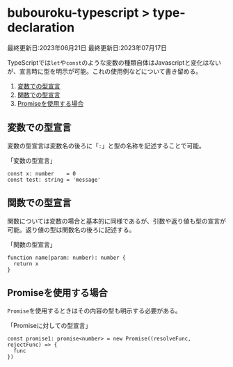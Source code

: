 # bubouroku-typescript > type-declaration

最終更新日:2023年06月21日 最終更新日:2023年07月17日

TypeScriptでは`let`や`const`のような変数の種類自体はJavascriptと変化はないが、宣言時に型を明示が可能。これの使用例などについて書き留める。

1. [変数での型宣言](#変数での型宣言)
2. [関数での型宣言](#関数での型宣言)
3. [Promiseを使用する場合](#promiseを使用する場合)

## 変数での型宣言
変数の型宣言は変数名の後ろに「`:`」と型の名称を記述することで可能。

「変数の型宣言」
```
const x: number    = 0
const test: string = 'message'
```

## 関数での型宣言
関数については変数の場合と基本的に同様であるが、引数や返り値も型の宣言が可能。返り値の型は関数名の後ろに記述する。

「関数の型宣言」
```
function name(param: number): number {
  return x
}
```

## Promiseを使用する場合
`Promise`を使用するときはその内容の型も明示する必要がある。

「Promiseに対しての型宣言」
```
const promise1: promise<number> = new Promise((resolveFunc, rejectFunc) => {
  func
})
```
